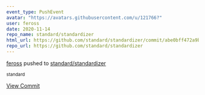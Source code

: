 ```yaml
---
event_type: PushEvent
avatar: "https://avatars.githubusercontent.com/u/121766?"
user: feross
date: 2020-11-14
repo_name: standard/standardizer
html_url: https://github.com/standard/standardizer/commit/abe0bff472a9b84404388b1baa0739f92a747fe7
repo_url: https://github.com/standard/standardizer
---
```


<a href='https://github.com/feross' target='_blank'>feross</a> pushed to <a href='https://github.com/standard/standardizer' target='_blank'>standard/standardizer</a>

<small>standard</small>

<a href='https://github.com/standard/standardizer/commit/abe0bff472a9b84404388b1baa0739f92a747fe7' target='_blank'>View Commit</a>